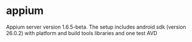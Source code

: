 # appium
Appium server version 1.6.5-beta. The setup includes android sdk (version 26.0.2) with platform and build tools libraries and one test AVD
